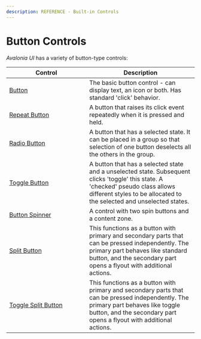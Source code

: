 ```yaml
---
description: REFERENCE - Built-in Controls
---
```


# Button Controls

_Avalonia UI_ has a variety of button-type controls:

<table><thead><tr><th width="198">Control</th><th>Description</th></tr></thead><tbody><tr><td><a href="button">Button</a></td><td>The basic button control - can display text, an icon or both. Has standard 'click' behavior.</td></tr><tr><td><a href="repeatbutton">Repeat Button</a></td><td>A button that raises its click event repeatedly when it is pressed and held.</td></tr><tr><td><a href="radiobutton">Radio Button</a></td><td>A button that has a selected state. It can be placed in a group so that selection of one button deselects all the others in the group.</td></tr><tr><td><a href="../detailed-reference/togglesplitbutton">Toggle Button</a></td><td>A button that has a selected state and a unselected state. Subsequent clicks 'toggle' this state. A 'checked' pseudo class allows different styles to be allocated to the selected  and unselected states.</td></tr><tr><td><a href="buttonspinner">Button Spinner</a></td><td>A control with two spin buttons and a content zone.</td></tr><tr><td><a href="splitbutton">Split Button</a></td><td>This functions as a button with primary and secondary parts that can be pressed independently. The primary part behaves like standard button, and the secondary part opens a flyout with additional actions.</td></tr><tr><td><a href="../detailed-reference/togglesplitbutton">Toggle Split Button</a></td><td>This functions as a button with primary and secondary parts that can be pressed independently. The primary part behaves like toggle button, and the secondary part opens a flyout with additional actions.</td></tr></tbody></table>
